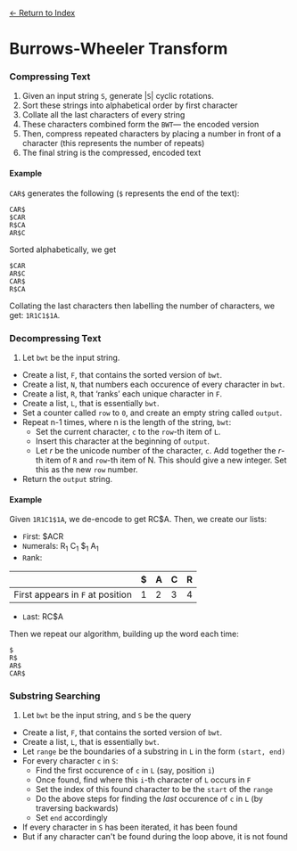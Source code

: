 [← Return to Index](https://github.com/cjmlgrto/fit2004-notes)

# Burrows-Wheeler Transform

### Compressing Text

1. Given an input string `S`, generate |`S`| cyclic rotations.
2. Sort these strings into alphabetical order by first character
3. Collate all the last characters of every string
4. These characters combined form the `BWT`— the encoded version
5. Then, compress repeated characters by placing a number in front of a character (this represents the number of repeats)
6. The final string is the compressed, encoded text

#### Example

`CAR$` generates the following (`$` represents the end of the text):

```
CAR$
$CAR
R$CA
AR$C
```

Sorted alphabetically, we get

```
$CAR
AR$C
CAR$
R$CA
```

Collating the last characters then labelling the number of characters, we get: `1R1C1$1A`.

### Decompressing Text

1. Let `bwt` be the input string.
- Create a list, `F`, that contains the sorted version of `bwt`.
- Create a list, `N`, that numbers each occurence of every character in `bwt`.
- Create a list, `R`, that ‘ranks’ each unique character in `F`.
- Create a list, `L`, that is essentially `bwt`.
- Set a counter called `row` to `0`, and create an empty string called `output`.
- Repeat n-1 times, where n is the length of the string, `bwt`:
	- Set the current character, `c` to the `row`-th item of `L`.
	- Insert this character at the beginning of `output`.
	- Let $r$ be the unicode number of the character, `c`. Add together the $r$-th item of `R` and `row`-th item of N. This should give a new integer. Set this as the new `row` number.
- Return the `output` string.

#### Example

Given `1R1C1$1A`, we de-encode to get RC$A. Then, we create our lists:

- `F`irst: $ACR
- `N`umerals: R<sub>1</sub> C<sub>1</sub> $<sub>1</sub> A<sub>1</sub>
- `R`ank: 

| | $ | A | C | R |
|---|---|---|---|---|
| First appears in `F` at position | 1 | 2 | 3 | 4

- `L`ast: RC$A

Then we repeat our algorithm, building up the word each time:

```
$
R$
AR$
CAR$
```

### Substring Searching

1. Let `bwt` be the input string, and `S` be the query
- Create a list, `F`, that contains the sorted version of `bwt`.
- Create a list, `L`, that is essentially `bwt`.
- Let `range` be the boundaries of a substring in `L` in the form `(start, end)`
- For every character `c` in `S`:
	- Find the first occurence of `c` in `L` (say, position `i`)
	- Once found, find where this `i`-th character of `L` occurs in `F`
	- Set the index of this found character to be the `start` of the `range`
	- Do the above steps for finding the _last_ occurence of `c` in `L` (by traversing backwards)
	- Set `end` accordingly
- If every character in `S` has been iterated, it has been found
- But if any character can't be found during the loop above, it is not found



